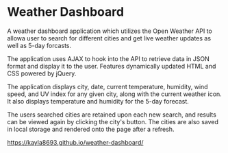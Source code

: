 # Weather Dashboard
A weather dashboard application which utilizes the Open Weather API to allowa  user to search for different cities and get live weather updates as well as 5-day forcasts.

The application uses AJAX to hook into the API to retrieve data in JSON format and display it to the user. Features dynamically updated HTML and CSS powered by jQuery.

The application displays city, date, current temperature, humidity, wind speed, and UV index for any given city, along with the current weather icon. It also displays temperature and humidity for the 5-day forecast.

The users searched cities are retained upon each new search, and results can be viewed again by clicking the city's button. The cities are also saved in local storage and rendered onto the page after a refresh.


https://kayla8693.github.io/weather-dashboard/